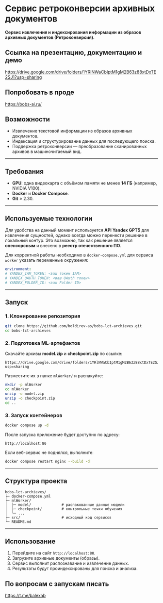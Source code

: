 # Сервис ретроконверсии архивных документов

**Сервис извлечения и индексирования информации из образов архивных документов (Ретроконверсия).**

## Ссылка на презентацию, документацию и демо

https://drive.google.com/drive/folders/1YRlNWaCbIptM1gM2B63z88xtDxTE2SJ1?usp=sharing

## Попробовать в проде

https://bobs-ai.ru/

## Возможности

* Извлечение текстовой информации из образов архивных документов.
* Индексация и структурирование данных для последующего поиска.
* Поддержка ретроконверсии — преобразование сканированных архивов в машиночитаемый вид.

---

## Требования

* **GPU**: одна видеокарта с объёмом памяти не менее **14 ГБ** (например, NVIDIA V100).
* **Docker** и **Docker Compose**.
* **Git** ≥ 2.30.

---

## Используемые технологии

Для удобства на данный момент используется **API Yandex GPT5** для извлечения сущностей, однако всегда можно перенести решение в локальный
контур.
Это возможно, так как решение является **опенсорсным** и внесено в **реестр отечественного ПО**.

Для корректной работы необходимо в `docker-compose.yml` для сервиса `worker` указать переменные окружения:

```yaml
environment:
# YANDEX_IAM_TOKEN: <ваш токен IAM>
# YANDEX_OAUTH_TOKEN: <ваш OAuth токен>
# YANDEX_FOLDER_ID: <ваш Folder ID>
```

---

## Запуск

### 1. Клонирование репозитория

```bash
git clone https://github.com/boldirev-as/bobs-lct-archieves.git
cd bobs-lct-archieves
```

### 2. Подготовка ML-артефактов

Скачайте архивы **model.zip** и **checkpoint.zip** по ссылке:

```
https://drive.google.com/drive/folders/1YRlNWaCbIptM1gM2B63z88xtDxTE2SJ1?usp=sharing
```

Разместите их в папке `mlWorker/` и распакуйте:

```bash
mkdir -p mlWorker
cd mlWorker
unzip -o model.zip
unzip -o checkpoint.zip
cd ..
```

### 3. Запуск контейнеров

```bash
docker compose up -d
```

После запуска приложение будет доступно по адресу:

```
http://localhost:80
```

Если веб-сервис не поднялся, выполните:

```bash
docker compose restart nginx --build -d
```

---

## Структура проекта

```
bobs-lct-archieves/
├─ docker-compose.yml
├─ mlWorker/
│  ├─ model/              # распакованные данные модели
│  ├─ checkpoint/         # контрольные точки обучения
│  └─ ...
├─ src/                   # исходный код сервисов
└─ README.md
```

---

## Использование

1. Перейдите на сайт `http://localhost:80`.
2. Загрузите архивные документы (образы).
3. Сервис выполнит распознавание и извлечение данных.
4. Результаты будут проиндексированы для поиска и анализа.

## По вопросам с запускам писать

https://t.me/balexab
